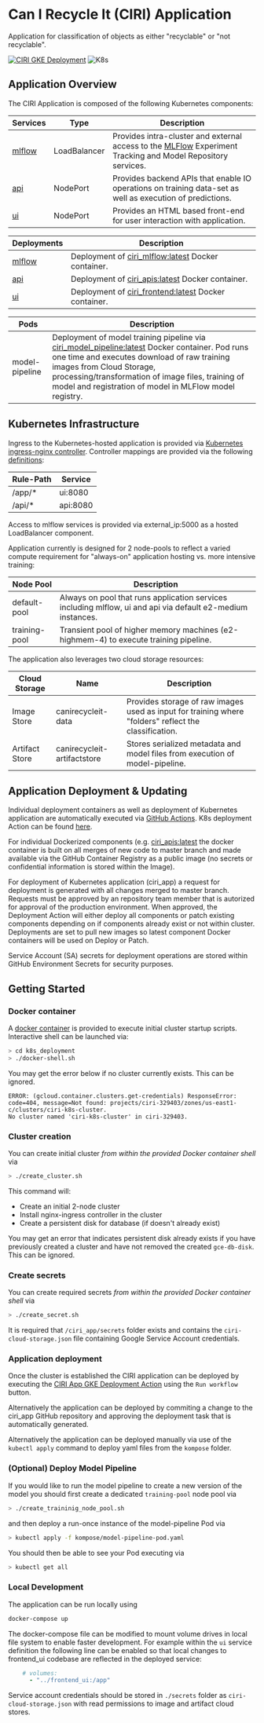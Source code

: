 # Can I Recycle It (CIRI) Application

Application for classification of objects as either "recyclable" or "not recyclable".

[![CIRI GKE Deployment](https://github.com/canirecycleit/ciri_app/actions/workflows/deployment.yml/badge.svg?branch=master)](https://github.com/canirecycleit/ciri_app/actions/workflows/deployment.yml)
![K8s](https://img.shields.io/badge/CIRI-Kubernetes-blue)

## Application Overview

The CIRI Application is composed of the following Kubernetes components:

| Services | Type | Description |
|-|-|-|
| [mlflow](k8s_deployment/kompose/mlflow-service.yaml) | LoadBalancer | Provides intra-cluster and external access to the [MLFlow](https://www.mlflow.org/) Experiment Tracking and Model Repository services. |
| [api](k8s_deployment/kompose/api-service.yaml) | NodePort | Provides backend APIs that enable IO operations on training data-set as well as execution of predictions.
| [ui](k8s_deployment/kompose/ui-service.yaml) | NodePort | Provides an HTML based front-end for user interaction with application.

| Deployments | Description |
|-|-|
| [mlflow](k8s_deployment/kompose/mlflow-deployment.yaml) | Deployment of [ciri_mlflow:latest](ghcr.io/canirecycleit/mlflow/ciri_mlflow:latest) Docker container. |
| [api](k8s_deployment/kompose/api-deployment.yaml) | Deployment of [ciri_apis:latest](ghcr.io/canirecycleit/backend_apis/ciri_apis:latest) Docker container.  |
| [ui](k8s_deployment/kompose/ui-deployment.yaml) | Deployment of [ciri_frontend:latest](ghcr.io/canirecycleit/frontend_ui/ciri_frontend:latest) Docker container.  |

| Pods | Description |
|-|-|
| model-pipeline | Deployment of model training pipeline via [ciri_model_pipeline:latest](ghcr.io/canirecycleit/model_training_pipeline/ciri_model_pipeline:latest) Docker container.  Pod runs one time and executes download of raw training images from Cloud Storage, processing/transformation of image files, training of model and registration of model in MLFlow model registry. |

## Kubernetes Infrastructure

Ingress to the Kubernetes-hosted application is provided via [Kubernetes ingress-nginx controller](https://kubernetes.github.io/ingress-nginx).  Controller mappings are provided via the following [definitions](k8s_deployment/kompose/ingress.yaml):

| Rule-Path | Service |
|-|-|
|/app/*| ui:8080|
|/api/*| api:8080|

Access to mlflow services is provided via external_ip:5000 as a hosted LoadBalancer component.

Application currently is designed for 2 node-pools to reflect a varied compute requirement for "always-on" application hosting vs. more intensive training:

| Node Pool | Description |
|-|-|
| default-pool | Always on pool that runs application services including mlflow, ui and api via default e2-medium instances.|
| training-pool | Transient pool of higher memory machines (e2-highmem-4) to execute training pipeline.|

The application also leverages two cloud storage resources:

| Cloud Storage | Name | Description |
|-|-|-|
| Image Store | canirecycleit-data | Provides storage of raw images used as input for training where "folders" reflect the classification. |
| Artifact Store | canirecycleit-artifactstore |Stores serialized metadata and model files from execution of model-pipeline. |

## Application Deployment & Updating

Individual deployment containers as well as deployment of Kubernetes application are automatically executed via [GitHub Actions](https://docs.github.com/en/actions).  K8s deployment Action can be found [here](.github/workflows/deployment.yml).

For individual Dockerized components (e.g. [ciri_apis:latest](ghcr.io/canirecycleit/backend_apis/ciri_apis:latest) the docker container is built on all merges of new code to master branch and made available via the GitHub Container Registry as a public image (no secrets or confidential information is stored within the Image).

For deployment of Kubernetes application (ciri_app) a request for deployment is generated with all changes merged to master branch.  Requests must be approved by an repository team member that is autorized for approval of the production environment.  When approved, the Deployment Action will either deploy all components or patch existing components depending on if components already exist or not within cluster.  Deployments are set to pull new images so latest component Docker containers will be used on Deploy or Patch.

Service Account (SA) secrets for deployment operations are stored within GitHub Environment Secrets for security purposes.

## Getting Started

### Docker container

A [docker container](k8s_deployment/Dockerfile) is provided to execute initial cluster startup scripts.  Interactive shell can be launched via:

```bash
> cd k8s_deployment
> ./docker-shell.sh
```

You may get the error below if no cluster currently exists.  This can be ignored.

```
ERROR: (gcloud.container.clusters.get-credentials) ResponseError: code=404, message=Not found: projects/ciri-329403/zones/us-east1-c/clusters/ciri-k8s-cluster.
No cluster named 'ciri-k8s-cluster' in ciri-329403.
```

### Cluster creation

You can create initial cluster _from within the provided Docker container shell_ via

```bash
> ./create_cluster.sh
```

This command will:

* Create an initial 2-node cluster
* Install nginx-ingress controller in the cluster
* Create a persistent disk for database (if doesn't already exist)

You may get an error that indicates persistent disk already exists if you have previously created a cluster and have not removed the created `gce-db-disk`.  This can be ignored.

### Create secrets

You can create required secrets _from within the provided Docker container shell_ via

```bash
> ./create_secret.sh
```

It is required that `/ciri_app/secrets` folder exists and contains the `ciri-cloud-storage.json` file containing Google Service Account credentials.

### Application deployment

Once the cluster is established the CIRI application can be deployed by executing the [CIRI App GKE Deployment Action](https://github.com/canirecycleit/ciri_app/actions/workflows/deployment.yml) using the `Run workflow` button.

Alternatively the application can be deployed by commiting a change to the ciri_app GitHub repository and approving the deployment task that is automatically generated.

Alternatively the application can be deployed manually via use of the `kubectl apply` command to deploy yaml files from the `kompose` folder.

### (Optional) Deploy Model Pipeline

If you would like to run the model pipeline to create a new version of the model you should first create a dedicated `training-pool` node pool via

```bash
> ./create_traininig_node_pool.sh
```

and then deploy a run-once instance of the model-pipeline Pod via

```bash
> kubectl apply -f kompose/model-pipeline-pod.yaml
```

You should then be able to see your Pod executing via

```bash
> kubectl get all
```

### Local Development

The application can be run locally using

```bash
docker-compose up
```

The docker-compose file can be modified to mount volume drives in local file system to enable faster development.  For example within the `ui` service definition the following line can be enabled so that local changes to frontend_ui codebase are reflected in the deployed service:

```yaml
    # volumes:
      - "../frontend_ui:/app"
```

Service account credentials should be stored in `./secrets` folder as `ciri-cloud-storage.json` with read permissions to image and artifact cloud stores.
